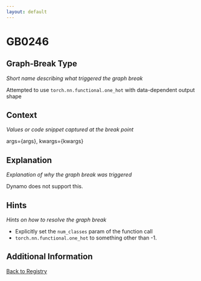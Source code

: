```yaml
---
layout: default
---
```

# GB0246

## Graph-Break Type
*Short name describing what triggered the graph break*

Attempted to use `torch.nn.functional.one_hot` with data-dependent output shape

## Context
*Values or code snippet captured at the break point*

args={args}, kwargs={kwargs}

## Explanation
*Explanation of why the graph break was triggered*

Dynamo does not support this.

## Hints
*Hints on how to resolve the graph break*

- Explicitly set the `num_classes` param of the function call 
- `torch.nn.functional.one_hot` to something other than -1.


## Additional Information

<!-- ADDITIONAL INFORMATION START - Add custom information below this line -->

<!-- ADDITIONAL INFORMATION END -->

[Back to Registry](../index.html)
